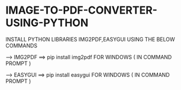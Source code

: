 # IMAGE-TO-PDF-CONVERTER-USING-PYTHON

INSTALL PYTHON LIBRARIES IMG2PDF,EASYGUI USING THE BELOW COMMANDS

--> IMG2PDF ==> pip install img2pdf FOR WINDOWS ( IN COMMAND PROMPT )

--> EASYGUI ==> pip install easygui FOR WINDOWS ( IN COMMAND PROMPT )
